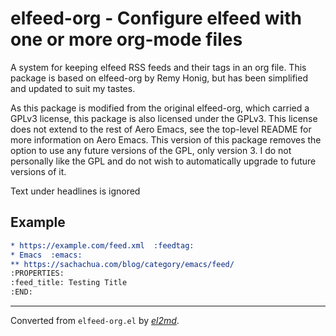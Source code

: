 # elfeed-org - Configure elfeed with one or more org-mode files


A system for keeping elfeed RSS feeds and their tags in an org file. This package is based on
elfeed-org by Remy Honig, but has been simplified and updated to suit my tastes.

As this package is modified from the original elfeed-org, which carried a GPLv3 license, this
package is also licensed under the GPLv3. This license does not extend to the rest of Aero Emacs,
see the top-level README for more information on Aero Emacs. This version of this package removes
the option to use any future versions of the GPL, only version 3. I do not personally like the
GPL and do not wish to automatically upgrade to future versions of it.

Text under headlines is ignored

## Example

``` org
* https://example.com/feed.xml  :feedtag:
* Emacs  :emacs:
** https://sachachua.com/blog/category/emacs/feed/
:PROPERTIES:
:feed_title: Testing Title
:END:
```


---
Converted from `elfeed-org.el` by [_el2md_](https://gitlab.com/thornjad/el2md).
